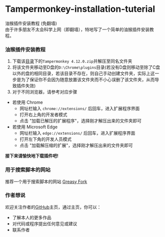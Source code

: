 # Tampermonkey-installation-tuterial
油猴插件安装教程 (免翻墙)<br/>
由于许多朋友不太会科学上网（即翻墙），特地写了一个简单的油猴插件安装教程。<br/>

### 油猴插件安装教程
1. 下载该[目录](https://github.com/kalila-cc/tutorial/tree/master/Tampermonkey-installation-tutorial)下的`Tampermonkey 4.12.0.zip`并解压至同名文件夹
2. 将该文件夹移动至D盘的`D:\Chrome\plugins`目录(若没有D盘则移动至除了C盘以外的盘的相同目录，若该目录不存在，则自己手动创建文件夹，实际上这一步是为了保证你不会因为随意放置该文件夹而不小心误删了该文件夹，从而导致插件失效)
3. 对于不同浏览器，请参考对应步骤
+ 若使用 Chrome
  + 网址栏输入 `chrome://extensions/` 后回车，进入扩展程序界面
  + 打开右上角的开发者模式
  + 点击 "加载已解压的扩展程序"，选择刚才解压出来的文件夹即可
+ 若使用 Microsoft Edge
  + 网址栏输入 `edge://extensions/` 后回车，进入扩展程序界面
  + 打开左下角的开发人员模式
  + 点击 "加载解压缩的扩展"，选择刚才解压出来的文件夹即可
  
**接下来请愉快地下载插件吧!**

### 用于搜索脚本的网站
推荐一个用于搜索脚本的网站 [Greasy Fork]( https://greasyfork.org/zh-CN )<br/>

### 作者想说
欢迎关注作者的[GitHub](https://github.com/kalila-cc/HOME)主页，通过主页，你可以：
+ 了解本人的更多作品
+ 对代码或程序提出任何意见或建议
+ 联系作者
